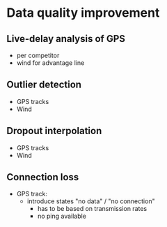 # Data quality improvement

## Live-delay analysis of GPS
* per competitor
* wind for advantage line

## Outlier detection
* GPS tracks
* Wind

## Dropout interpolation
* GPS tracks
* Wind

## Connection loss
* GPS track:
  * introduce states "no data" / "no connection"
    * has to be based on transmission rates
    * no ping available
